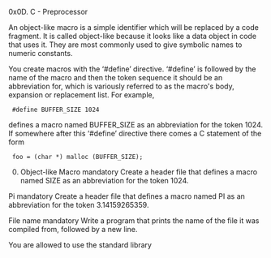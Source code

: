 0x0D. C - Preprocessor

An object-like macro is a simple identifier which will be replaced by a code fragment. It is called object-like because it looks like a data object in code that uses it. They are most commonly used to give symbolic names to numeric constants.

You create macros with the ‘#define’ directive. ‘#define’ is followed by the name of the macro and then the token sequence it should be an abbreviation for, which is variously referred to as the macro's body, expansion or replacement list. For example,

     #define BUFFER_SIZE 1024
defines a macro named BUFFER_SIZE as an abbreviation for the token 1024. If somewhere after this ‘#define’ directive there comes a C statement of the form

     foo = (char *) malloc (BUFFER_SIZE);
0. Object-like Macro
mandatory
Create a header file that defines a macro named SIZE as an abbreviation for the token 1024.

 Pi
mandatory
Create a header file that defines a macro named PI as an abbreviation for the token 3.14159265359.

File name
mandatory
Write a program that prints the name of the file it was compiled from, followed by a new line.

You are allowed to use the standard library
